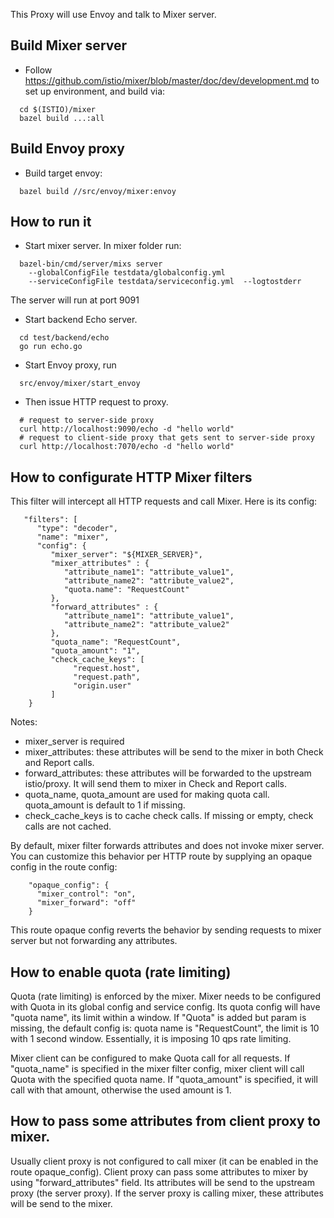 
This Proxy will use Envoy and talk to Mixer server. 

## Build Mixer server

* Follow https://github.com/istio/mixer/blob/master/doc/dev/development.md to set up environment, and build via:

```
  cd $(ISTIO)/mixer
  bazel build ...:all
```
  
## Build Envoy proxy

* Build target envoy:

```
  bazel build //src/envoy/mixer:envoy
```

## How to run it

* Start mixer server. In mixer folder run:

```
  bazel-bin/cmd/server/mixs server
    --globalConfigFile testdata/globalconfig.yml
    --serviceConfigFile testdata/serviceconfig.yml  --logtostderr
```
  
  The server will run at port 9091

* Start backend Echo server.

```
  cd test/backend/echo
  go run echo.go
```

* Start Envoy proxy, run

```
  src/envoy/mixer/start_envoy
```
  
* Then issue HTTP request to proxy.

```
  # request to server-side proxy
  curl http://localhost:9090/echo -d "hello world"
  # request to client-side proxy that gets sent to server-side proxy
  curl http://localhost:7070/echo -d "hello world"
```

## How to configurate HTTP Mixer filters

This filter will intercept all HTTP requests and call Mixer. Here is its config:

```
   "filters": [
      "type": "decoder",
      "name": "mixer",
      "config": {
         "mixer_server": "${MIXER_SERVER}",
         "mixer_attributes" : {
            "attribute_name1": "attribute_value1",
            "attribute_name2": "attribute_value2",
            "quota.name": "RequestCount"
         },
         "forward_attributes" : {
            "attribute_name1": "attribute_value1",
            "attribute_name2": "attribute_value2"
         },
         "quota_name": "RequestCount",
         "quota_amount": "1",
         "check_cache_keys": [
              "request.host",
              "request.path",
              "origin.user"
         ]
    }
```

Notes:
* mixer_server is required
* mixer_attributes: these attributes will be send to the mixer in both Check and Report calls.
* forward_attributes: these attributes will be forwarded to the upstream istio/proxy. It will send them to mixer in Check and Report calls.
* quota_name, quota_amount are used for making quota call. quota_amount is default to 1 if missing.
* check_cache_keys is to cache check calls. If missing or empty, check calls are not cached.

By default, mixer filter forwards attributes and does not invoke mixer server. You can customize this behavior per HTTP route by supplying an opaque config in the route config:

```
    "opaque_config": {
      "mixer_control": "on",
      "mixer_forward": "off"
    }
```

This route opaque config reverts the behavior by sending requests to mixer server but not forwarding any attributes.


## How to enable quota (rate limiting)

Quota (rate limiting) is enforced by the mixer. Mixer needs to be configured with Quota in its global config and service config. Its quota config will have
"quota name", its limit within a window.  If "Quota" is added but param is missing, the default config is: quota name is "RequestCount", the limit is 10 with 1 second window. Essentially, it is imposing 10 qps rate limiting.

Mixer client can be configured to make Quota call for all requests.  If "quota_name" is specified in the mixer filter config, mixer client will call Quota with the specified quota name.  If "quota_amount" is specified, it will call with that amount, otherwise the used amount is 1.


## How to pass some attributes from client proxy to mixer.

Usually client proxy is not configured to call mixer (it can be enabled in the route opaque_config). Client proxy can pass some attributes to mixer by using "forward_attributes" field.  Its attributes will be send to the upstream proxy (the server proxy). If the server proxy is calling mixer, these attributes will be send to the mixer.
